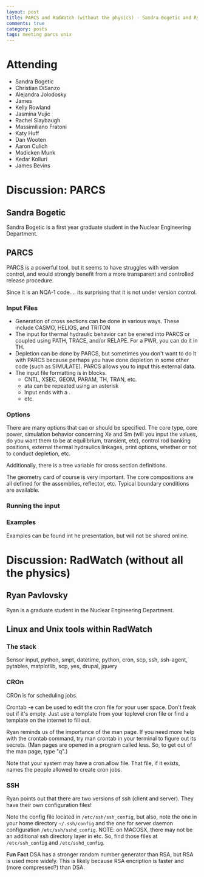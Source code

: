 ```yaml
---
layout: post
title: PARCS and RadWatch (without the physics) - Sandra Bogetic and Ryan Pavlovsky 
comments: true
category: posts
tags: meeting parcs unix
---
```



# Attending

- Sandra Bogetic
- Christian DiSanzo
- Alejandra Jolodosky
- James
- Kelly Rowland
- Jasmina Vujic
- Rachel Slaybaugh
- Massimiliano Fratoni
- Katy Huff
- Dan Wooten
- Aaron Culich
- Madicken Munk
- Kedar Kolluri
- James Bevins

# Discussion: PARCS

## Sandra Bogetic

Sandra Bogetic is a first year graduate student in the Nuclear Engineering 
Department. 

## PARCS

PARCS is a powerful tool, but it seems to have struggles with version control, 
and would strongly benefit from a more transparent and controlled release 
procedure.

Since it is an NQA-1 code.... its surprising that it is not under version 
control.

### Input Files

- Generation of cross sections can be done in various ways. These include 
  CASMO, HELIOS, and TRITON 
- The input for thermal hydraulic behavior can be enered into PARCS or coupled 
  using PATH, TRACE, and/or RELAPE. For a PWR, you can do it in TH. 
- Depletion can be done by PARCS, but sometimes you don't want to do it with 
  PARCS because perhaps you have done depletion in some other code (such as 
  SIMULATE). PARCS allows you to input this external data.
- The input file formatting is in blocks.
  - CNTL, XSEC, GEOM, PARAM, TH, TRAN, etc.
  - ata can be repeated using an asterisk
  - Input ends with a .
  - etc.


### Options

There are many options that can or should be specified. The core type, core 
power, simulation behavior concerning Xe and Sm (will you input the values, do 
you want them to be at equilibrium, transient, etc), control rod banking 
positions, external thermal hydraulics linkages, print options, whether or not 
to conduct depletion, etc.

Additionally, there is a tree variable for cross section definitions.

The geometry card of course is very important. The core compositions are all 
defined for the assemblies, reflector, etc. Typical boundary conditions are 
available.

### Running the input


### Examples

Examples can be found int he presentation, but will not be shared online. 

# Discussion: RadWatch (without all the physics)

## Ryan Pavlovsky

Ryan is a graduate student in the Nuclear Engineering Department. 

## Linux and Unix tools within RadWatch 

### The stack

Sensor input, python, smpt, datetime, python, cron, scp, ssh, ssh-agent, pytables, 
matplotlib, scp, yes, drupal, jquery

### CROn

CROn is for scheduling jobs. 

Crontab -e can be used to edit the cron file for your user space. Don't freak 
out if it's empty. Just use a template from your toplevel cron file or find a 
template on the internet to fill out. 

Ryan reminds us of the importance of the man page. If you need more help with 
the crontab command, try man crontab in your terminal to figure out its 
secrets. (Man pages are opened in a program called less. So, to get out of the 
man page, type "q".)

Note that your system may have a cron.allow file. That file, if it exists, 
names the people allowed to create cron jobs.

### SSH

Ryan points out that there are two versions of ssh (client and server). They 
have their own configuration files!

Note the config file located in `/etc/ssh/ssh_config`, but also, note the one 
in your home directory `~/.ssh/config` and the one for server daemon 
configuration `/etc/ssh/sshd_config`. NOTE: on MACOSX, there may not be an 
additional ssh directory layer in etc. So, find those files at 
`/etc/ssh_config` and `/etc/sshd_config`.

**Fun Fact** DSA has a stronger random number generator than RSA, but RSA is 
used more widely. This is likely because RSA encription is faster and (more 
compressed?) than DSA.

